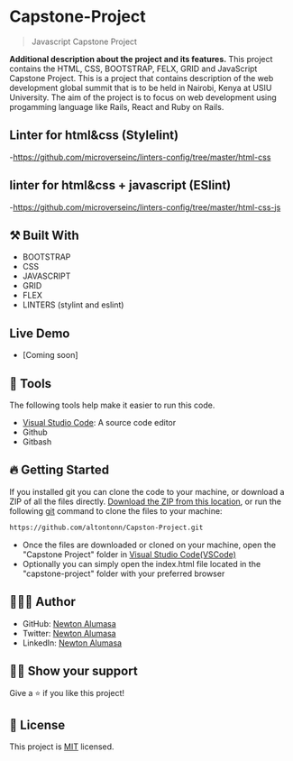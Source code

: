# Capstone-Project

> Javascript Capstone Project

**Additional description about the project and its features.**
This project contains the HTML, CSS, BOOTSTRAP, FELX, GRID and JavaScript Capstone Project. This is a project that contains description of the web development global summit that is to be held in Nairobi, Kenya at USIU University. The aim of the project is to focus on web development using progamming language like Rails, React and Ruby on Rails. 

## Linter for html&css (Stylelint)
-https://github.com/microverseinc/linters-config/tree/master/html-css

## linter for html&css + javascript (ESlint)
-https://github.com/microverseinc/linters-config/tree/master/html-css-js

## ⚒️ Built With

- BOOTSTRAP
- CSS
- JAVASCRIPT
- GRID
- FLEX
- LINTERS (stylint and eslint)
## Live Demo
- [Coming soon]

## 🧰 Tools

The following tools help make it easier to run this code.

- [Visual Studio Code](https://code.visualstudio.com/): A source code editor
- Github
- Gitbash

## 🔥 Getting Started

If you installed git you can clone the code to your machine, or download a ZIP of all the files directly.
[Download the ZIP from this location](https://github.com/altontonn/portfolio/archive/refs/heads/main.zip), or run the following [git](https://git-scm.com/downloads) command to clone the files to your machine:

```bash
https://github.com/altontonn/Capston-Project.git
```

- Once the files are downloaded or cloned on your machine, open the "Capstone Project" folder in [Visual Studio Code(VSCode)](https://code.visualstudio.com/)
- Optionally you can simply open the index.html file located in the "capstone-project" folder with your preferred browser

## 🙎🏾‍♂️ Author

- GitHub: [Newton Alumasa](https://github.com/altontonn)
- Twitter: [Newton Alumasa](https://twitter.com/AlumasaNewton)
- LinkedIn: [Newton Alumasa](https://linkedin.com/in/NewtonAlumasa)

## 👊🏾 Show your support

Give a ⭐️ if you like this project!

## 📝 License

This project is [MIT](./LICENSE) licensed.
